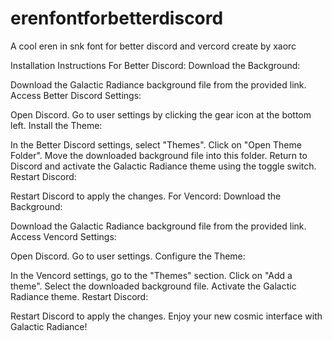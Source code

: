# erenfontforbetterdiscord
A cool eren in snk font for better discord and vercord create by xaorc

Installation Instructions
For Better Discord:
Download the Background:

Download the Galactic Radiance background file from the provided link.
Access Better Discord Settings:

Open Discord.
Go to user settings by clicking the gear icon at the bottom left.
Install the Theme:

In the Better Discord settings, select "Themes".
Click on "Open Theme Folder".
Move the downloaded background file into this folder.
Return to Discord and activate the Galactic Radiance theme using the toggle switch.
Restart Discord:

Restart Discord to apply the changes.
For Vencord:
Download the Background:

Download the Galactic Radiance background file from the provided link.
Access Vencord Settings:

Open Discord.
Go to user settings.
Configure the Theme:

In the Vencord settings, go to the "Themes" section.
Click on "Add a theme".
Select the downloaded background file.
Activate the Galactic Radiance theme.
Restart Discord:

Restart Discord to apply the changes.
Enjoy your new cosmic interface with Galactic Radiance!
